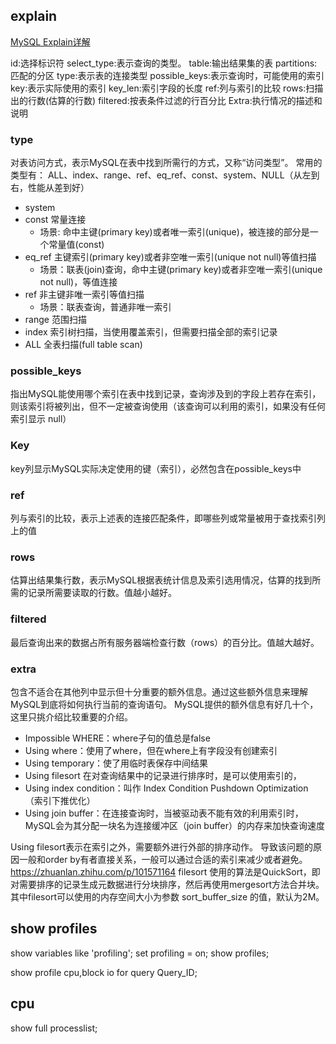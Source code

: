 
## explain
[MySQL Explain详解](https://www.cnblogs.com/tufujie/p/9413852.html)

id:选择标识符
select_type:表示查询的类型。
table:输出结果集的表
partitions:匹配的分区
type:表示表的连接类型
possible_keys:表示查询时，可能使用的索引
key:表示实际使用的索引
key_len:索引字段的长度
ref:列与索引的比较
rows:扫描出的行数(估算的行数)
filtered:按表条件过滤的行百分比
Extra:执行情况的描述和说明

### type
对表访问方式，表示MySQL在表中找到所需行的方式，又称“访问类型”。
常用的类型有： ALL、index、range、ref、eq_ref、const、system、NULL（从左到右，性能从差到好）
- system
- const 常量连接
  - 场景: 命中主键(primary key)或者唯一索引(unique)，被连接的部分是一个常量值(const)
- eq_ref 主键索引(primary key)或者非空唯一索引(unique not null)等值扫描
  - 场景：联表(join)查询，命中主键(primary key)或者非空唯一索引(unique not null)，等值连接
- ref 非主键非唯一索引等值扫描
  - 场景：联表查询，普通非唯一索引
- range 范围扫描
- index 索引树扫描，当使用覆盖索引，但需要扫描全部的索引记录
- ALL 全表扫描(full table scan)

### possible_keys
指出MySQL能使用哪个索引在表中找到记录，查询涉及到的字段上若存在索引，则该索引将被列出，但不一定被查询使用（该查询可以利用的索引，如果没有任何索引显示 null）

### Key
key列显示MySQL实际决定使用的键（索引），必然包含在possible_keys中

### ref
列与索引的比较，表示上述表的连接匹配条件，即哪些列或常量被用于查找索引列上的值

### rows
估算出结果集行数，表示MySQL根据表统计信息及索引选用情况，估算的找到所需的记录所需要读取的行数。值越小越好。

### filtered
最后查询出来的数据占所有服务器端检查行数（rows）的百分比。值越大越好。

### extra
包含不适合在其他列中显示但十分重要的额外信息。通过这些额外信息来理解MySQL到底将如何执行当前的查询语句。
MySQL提供的额外信息有好几十个，这里只挑介绍比较重要的介绍。
- Impossible WHERE：where子句的值总是false
- Using where：使用了where，但在where上有字段没有创建索引
- Using temporary：使了用临时表保存中间结果
- Using filesort 在对查询结果中的记录进行排序时，是可以使用索引的，
- Using index condition：叫作 Index Condition Pushdown Optimization （索引下推优化）
- Using join buffer：在连接查询时，当被驱动表不能有效的利用索引时，MySQL会为其分配一块名为连接缓冲区（join buffer）的内存来加快查询速度

Using filesort表示在索引之外，需要额外进行外部的排序动作。
导致该问题的原因一般和order by有者直接关系，一般可以通过合适的索引来减少或者避免。
https://zhuanlan.zhihu.com/p/101571164
filesort 使用的算法是QuickSort，即对需要排序的记录生成元数据进行分块排序，然后再使用mergesort方法合并块。
其中filesort可以使用的内存空间大小为参数 sort_buffer_size 的值，默认为2M。

## show profiles
show variables like 'profiling';
set profiling = on;
show profiles;

show profile cpu,block io for query Query_ID;

## cpu
show full processlist;